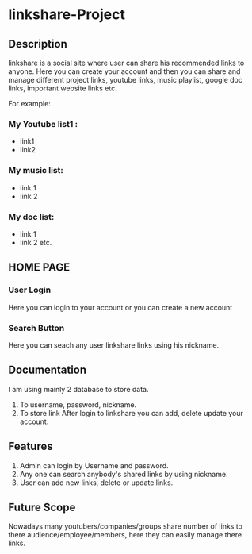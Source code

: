 # linkshare-Project #
## Description ##
linkshare is a social site where user can share his recommended links to anyone. Here you can create your account and then you can share and manage different project links, youtube links, music playlist, google doc links, important website links etc.

For example:
 ### My Youtube list1 : ###
 - link1
 - link2
 ### My music list: ####
 - link 1
 - link 2
 ### My doc list: ####
 - link 1
 - link 2
 etc.
## HOME PAGE ##
 ### User Login ###
 Here you can login to your account or you can create a new account
 ### Search Button ###
 Here you can seach any user linkshare links using his nickname.
## Documentation ##
I am using mainly 2 database to store data.
1. To username, password, nickname.
2. To store link
After login to linkshare you can add, delete update your account.
## Features ##
1. Admin can login by Username and password.
2. Any one can search anybody's shared links by using nickname.
3. User can add new links, delete or update links.
## Future Scope ##
Nowadays many youtubers/companies/groups share number of links to there audience/employee/members, here they can easily manage there links.
